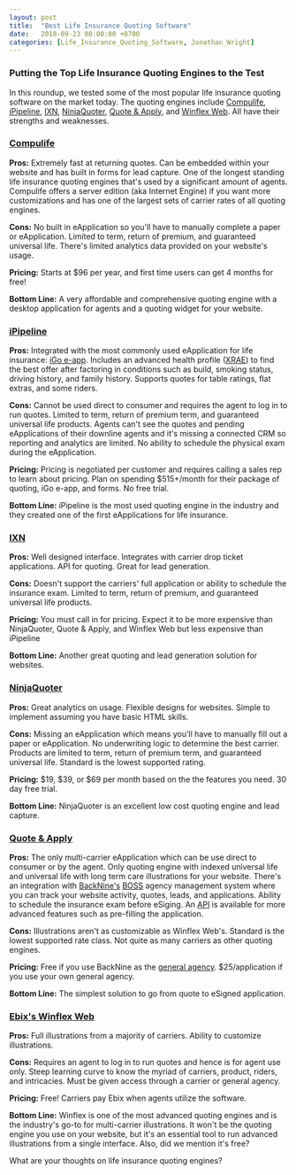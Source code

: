 ```yaml
---
layout: post
title:  "Best Life Insurance Quoting Software"
date:   2018-09-23 00:00:00 +0700
categories: [Life_Insurance_Quoting_Software, Jonathan_Wright]
---
```

### Putting the Top Life Insurance Quoting Engines to the Test

In this roundup, we tested some of the most popular life insurance quoting software on the market today. The quoting engines include [Compulife](http://www.compulife.net/), [iPipeline](https://www.ipipeline.com/), [IXN](https://ixn.tech/), [NinjaQuoter](https://ninjaquoter.com/), [Quote & Apply](https://www.inslock.com), and [Winflex Web](https://www.winflexweb.com/). All have their strengths and weaknesses.

### [Compulife](http://www.compulife.net/)
**Pros:** Extremely fast at returning quotes. Can be embedded within your website and has built in forms for lead capture. One of the longest standing life insurance quoting engines that's used by a significant amount of agents. Compulife offers a server edition (aka Internet Engine) if you want more customizations and has one of the largest sets of carrier rates of all quoting engines.

**Cons:** No built in eApplication so you'll have to manually complete a paper or eApplication. Limited to term, return of premium, and guaranteed universal life. There's limited analytics data provided on your website's usage.

**Pricing:** Starts at $96 per year, and first time users can get 4 months for free!

**Bottom Line:** A very affordable and comprehensive quoting engine with a desktop application for agents and a quoting widget for your website.

### [iPipeline](https://www.ipipeline.com/)
**Pros:** Integrated with the most commonly used eApplication for life insurance: [iGo e-app](https://www.ipipeline.com/insurance-software/insurance-application-software/igo). Includes an advanced health profile ([XRAE](https://www.ipipeline.com/jp-en/insurance-software/insurance-sales-software/resonant-field-underwriting)) to find the best offer after factoring in conditions such as build, smoking status, driving history, and family history. Supports quotes for table ratings, flat extras, and some riders.

**Cons:** Cannot be used direct to consumer and requires the agent to log in to run quotes. Limited to term, return of premium term, and guaranteed universal life products. Agents can't see the quotes and pending eApplications of their downline agents and it's missing a connected CRM so reporting and analytics are limited. No ability to schedule the physical exam during the eApplication.

**Pricing:** Pricing is negotiated per customer and requires calling a sales rep to learn about pricing. Plan on spending $515+/month for their package of quoting, iGo e-app, and forms. No free trial.

**Bottom Line:** iPipeline is the most used quoting engine in the industry and they created one of the first eApplications for life insurance.

### [IXN](https://ixn.tech/)
**Pros:** Well designed interface. Integrates with carrier drop ticket applications. API for quoting. Great for lead generation.

**Cons:** Doesn't support the carriers' full application or ability to schedule the insurance exam. Limited to term, return of premium, and guaranteed universal life products.

**Pricing:** You must call in for pricing. Expect it to be more expensive than NinjaQuoter, Quote & Apply, and Winflex Web but less expensive than iPipeline

**Bottom Line:** Another great quoting and lead generation solution for websites.

### [NinjaQuoter](https://ninjaquoter.com/)
**Pros:** Great analytics on usage. Flexible designs for websites. Simple to implement assuming you have basic HTML skills.

**Cons:** Missing an eApplication which means you'll have to manually fill out a paper or eApplication. No underwriting logic to determine the best carrier. Products are limited to term, return of premium term, and guaranteed universal life. Standard is the lowest supported rating.

**Pricing:** $19, $39, or $69 per month based on the the features you need. 30 day free trial.

**Bottom Line:** NinjaQuoter is an excellent low cost quoting engine and lead capture.

### [Quote & Apply](https://www.inslock.com)
**Pros:** The only multi-carrier eApplication which can be use direct to consumer or by the agent. Only quoting engine with indexed universal life and universal life with long term care illustrations for your website. There's an integration with [BackNine's](https://back9ins.com) [BOSS](https://app.back9ins.com) agency management system where you can track your website activity, quotes, leads, and applications. Ability to schedule the insurance exam before eSiging. An [API](https://docs.back9ins.com) is available for more advanced features such as pre-filling the application.

**Cons:** Illustrations aren't as customizable as Winflex Web's. Standard is the lowest supported rate class. Not quite as many carriers as other quoting engines.

**Pricing:** Free if you use BackNine as the [general agency](http://localhost:4000/bga/jonathan_wright/2018/09/21/what-is-a-life-insurance-brokerage-general-agent.html). $25/application if you use your own general agency.

**Bottom Line:** The simplest solution to go from quote to eSigned application.

### [Ebix's Winflex Web](https://www.winflexweb.com/)
**Pros:** Full illustrations from a majority of carriers. Ability to customize illustrations.

**Cons:** Requires an agent to log in to run quotes and hence is for agent use only. Steep learning curve to know the myriad of carriers, product, riders, and intricacies. Must be given access through a carrier or general agency.

**Pricing:** Free! Carriers pay Ebix when agents utilize the software.

**Bottom Line:** Winflex is one of the most advanced quoting engines and is the industry's go-to for multi-carrier illustrations. It won't be the quoting engine you use on your website, but it's an essential tool to run advanced illustrations from a single interface. Also, did we mention it's free?

What are your thoughts on life insurance quoting engines?
